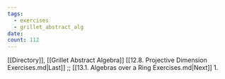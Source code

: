 ```yaml
---
tags:
  - exercises
  - grillet_abstract_alg
date:
count: 112
---
```

[[Directory]], [[Grillet Abstract Algebra]]
[[12.8. Projective Dimension Exercises.md|Last]] ;; [[13.1. Algebras over a Ring Exercises.md|Next]]
1. 